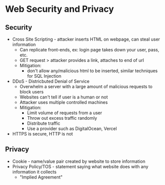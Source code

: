 # Web Security and Privacy

## Security
- Cross Site Scripting - attacker inserts HTML on webpage, can steal user information
    - Can replicate front-ends, ex: login page takes down your user, pass, etc.
    - GET request > attacker provides a link, attaches to end of url
    - Mitigation:
        - don't allow any/malicious html to be inserted, similar techniques for SQL Injection
- DDoS - Districbuted Denial of Service
    - Overwhelm a server with a large amount of malicious requests to block users
    - Websites can't tell if user is a human or not
    - Attacker uses multiple controlled machines
    - Mitigation:
        - Limit volume of requests from a user
        - Throw out excess traffic randomly
        - Distribute traffic
        - Use a provider such as DigitalOcean, Vercel
- HTTPS is secure, HTTP is not

## Privacy
- Cookie - name/value pair created by website to store information
- Privacy Policy/TOS - statement saying what website does with any information it collects
    - "Implied Agreement"